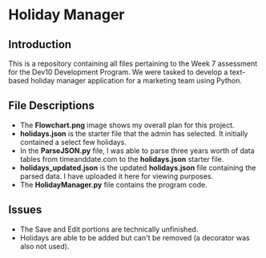# Holiday Manager

## Introduction
This is a repository containing all files pertaining to the Week 7 assessment for the Dev10 Development Program. We were tasked to develop a text-based holiday manager application for a marketing team using Python.

## File Descriptions
- The **Flowchart.png** image shows my overall plan for this project.
- **holidays.json** is the starter file that the admin has selected. It initially contained a select few holidays.
- In the **ParseJSON.py** file, I was able to parse three years worth of data tables from timeanddate.com to the **holidays.json** starter file.
- **holidays_updated.json** is the updated **holidays.json** file containing the parsed data. I have uploaded it here for viewing purposes.
- The **HolidayManager.py** file contains the program code.

## Issues
- The Save and Edit portions are technically unfinished.
- Holidays are able to be added but can't be removed (a decorator was also not used).
